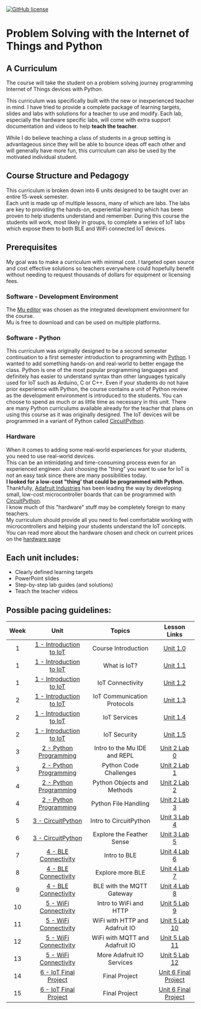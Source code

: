 
<!-- license image not correct......... -->
<!-- Readme intro file for IoT curriculum -->


[![GitHub license](https://img.shields.io/github/license/dburhanna/test)](LICENSE)


# Problem Solving with the Internet of Things and Python

## A Curriculum

The course will take the student on a problem solving journey programming Internet of Things devices with Python.  

This curriculum was specifically built with the new or inexperienced teacher in mind.  I have tried to provide a 
complete package of learning targets, slides and labs with solutions
for a teacher to use and modify.  Each lab, especially the hardware specific labs, will come with extra 
support documentation and videos to help **teach the teacher**.  

While I do believe teaching a class of students in a group setting is advantageous since they will be able to bounce 
ideas off each other and will generally have more fun, this curriculum can also be used by the motivated individual 
student.

## Course Structure and Pedagogy

This curriculum is broken down into 6 units designed to be taught over an entire 15-week semester.  
Each unit is made up of multiple lessons, many of which are labs. The labs are key to providing the hands-on, 
experiential learning which has been proven to help students understand and remember. During this course the students 
will work, most likely in groups, to complete a series of IoT labs which expose them to both BLE and WiFi connected
IoT devices.  

## Prerequisites 
My goal was to make a curriculum with minimal cost. I targeted open source and cost effective solutions so teachers 
everywhere could hopefully benefit without needing to request thousands of dollars for equipment or licensing fees.

### Software - Development Environment
The [Mu editor](https://codewith.mu/en/) was chosen as the integrated development environment for the course.  
Mu is free to download and can be used on multiple platforms.

### Software - Python
This curriculum was originally designed to be a second semester continuation to a first semester introduction to 
programming with [Python](https://www.python.org/).  I wanted to add something hands-on and real-world to better 
engage the class.  Python is one of the most popular programming languages and definitely has easier to understand 
syntax than other languages typically used for IoT such as Arduino, C or C++.  Even if your students do not have 
prior experience with Python, the course contains a unit of Python review as the development environment is introduced 
to the students.  You can choose to spend as much or as little time as necessary in this unit.  There are many Python 
curriculums available already for the teacher that plans on using this course as it was originally designed.
The IoT devices will be programmed in a variant of Python called [CircuitPython](https://www.circuitpython.org/).
### Hardware 

When it comes to adding some real-world experiences for your students, you need to use real-world devices.  
This can be an intimidating and time-consuming process even for an experienced engineer.  Just choosing the 
"thing" you want to use for IoT is not an easy task since there are many possibilities today.  
**I looked for a low-cost "thing' that could be programmed with Python.** 
Thankfully, [Adafruit Industries](https://www.adafruit.com/) has been leading the way by developing small, 
low-cost microcontroller boards that can be programmed with [CircuitPython](https://circuitpython.org/).  
I know much of this "hardware" stuff may be completely foreign to many teachers.  
My curriculum should provide all you need to feel comfortable working with microcontrollers and helping your 
students understand the IoT concepts.  You can read more about the hardware chosen and check on 
current prices on the [hardware page](./hardware.md)

## Each unit includes:

- Clearly defined learning targets
- PowerPoint slides
- Step-by-step lab guides (and solutions) 
- Teach the teacher videos


## Possible pacing guidelines:

| Week |                 Unit                 |             Topics             |                 Lesson Links                  |
|:----:|:------------------------------------:|:------------------------------:|:---------------------------------------------:|
|  1   | [1 - Introduction to IoT](./1-Unit1) |      Course Introduction       |    [Unit 1.0](./1-Unit1/Unit1.0/README.md)    |
|  1   | [1 - Introduction to IoT](./1-Unit1) |          What is IoT?          |    [Unit 1.1](./1-Unit1/Unit1.1/README.md)    |
|  1   | [1 - Introduction to IoT](./1-Unit1) |        IoT Connectivity        |    [Unit 1.2](./1-Unit1/Unit1.2/README.md)    |
|  2   | [1 - Introduction to IoT](./1-Unit1) |  IoT Communication Protocols   |    [Unit 1.3](./1-Unit1/Unit1.3/README.md)    |
|  2   | [1 - Introduction to IoT](./1-Unit1) |          IoT Services          |    [Unit 1.4](./1-Unit1/Unit1.4/README.md)    |
|  2   | [1 - Introduction to IoT](./1-Unit1) |          IoT Security          |    [Unit 1.5](./1-Unit1/Unit1.5/README.md)    |
|  3   | [2 - Python Programming](./2-Unit2)  |  Intro to the Mu IDE and REPL  |  [Unit 2 Lab 0](./2-Unit2/Unit2L0/README.md)  |
|  3   | [2 - Python Programming](./2-Unit2)  |     Python Code Challenges     |  [Unit 2 Lab 1](./2-Unit2/Unit2L1/README.md)  |
|  4   | [2 - Python Programming](./2-Unit2)  |   Python Objects and Methods   |  [Unit 2 Lab 2](./2-Unit2/Unit2L2/README.md)  |
|  4   | [2 - Python Programming](./2-Unit2)  |      Python File Handling      |  [Unit 2 Lab 3](./2-Unit2/Unit2L3/README.md)  |
|  5   |    [3 - CircuitPython](./3-Unit3)    |     Intro to CircuitPython     |  [Unit 3 Lab 4](./3-Unit3/Unit3L4/README.md)  |
|  6   |    [3 - CircuitPython](./3-Unit3)    |   Explore the Feather Sense    |  [Unit 3 Lab 5](./3-Unit3/Unit3L5/README.md)  |
|  7   |  [4 - BLE Connectivity](./4-Unit4)   |          Intro to BLE          |  [Unit 4 Lab 6](./4-Unit4/Unit4L6/README.md)  |
|  8   |  [4 - BLE Connectivity](./4-Unit4)   |        Explore more BLE        |  [Unit 4 Lab 7](./4-Unit4/Unit4L7/README.md)  |
|  9   |  [4 - BLE Connectivity](./4-Unit4)   |   BLE with the MQTT Gateway    |  [Unit 4 Lab 8](./4-Unit4/Unit4L8/README.md)  |
|  10  |  [5 - WiFi Connectivity](./5-Unit5)  |     Intro to WiFi and HTTP     |  [Unit 5 Lab 9](./5-Unit5/Unit5L9/README.md)  |
|  11  |  [5 - WiFi Connectivity](./5-Unit5)  | WiFi with HTTP and Adafruit IO | [Unit 5 Lab 10](./5-Unit5/Unit5L10/README.md) |
|  12  |  [5 - WiFi Connectivity](./5-Unit5)  | WiFi with MQTT and Adafruit IO | [Unit 5 Lab 11](./5-Unit5/Unit5L11/README.md) |
|  13  |  [5 - WiFi Connectivity](./5-Unit5)  |   More Adafruit IO Services    | [Unit 5 Lab 12](./5-Unit5/Unit5L12/README.md) |
|  14  |  [6 - IoT Final Project](./6-Unit6)  |         Final Project          |  [Unit 6 Final Project](./6-Unit6/README.md)  |
|  15  |  [6 - IoT Final Project](./6-Unit6)  |         Final Project          |  [Unit 6 Final Project](./6-Unit6/README.md)  |

